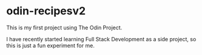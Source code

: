# odin-recipesv2

This is my first project using The Odin Project.

I have recently started learning Full Stack Development as a side project, so this is just a fun experiment for me.